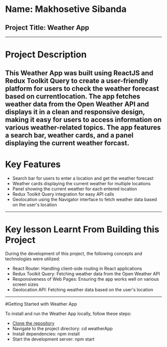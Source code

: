 # Name: **Makhosetive Sibanda**
## Project Title: **Weather App** 
-----------------------------------------------------------------------------------------------------------------------------------------------------------------------
# Project Description 

This Weather App was built using ReactJS and Redux Toolkit Query to create a user-friendly platform for users to check the weather forecast based on currentlocation. The app fetches weather data from the Open Weather API and displays it in a clean and responsive design, making it easy for users to access information on various weather-related topics. The app features a search bar, weather cards, and a panel displaying the current weather forcast.
-------------------------------------------------------------------------------------------------------------------------------------------------------------------------
# Key Features

+ Search bar for users to enter a location and get the weather forecast
+ Weather cards displaying the current weather for multiple locations
+ Panel showing the current weather for each entered location
+ Redux Toolkit Query integration for easy API calls
+ Geolocation using the Navigator interface to fetch weather data based on the user's location
-----------------------------------------------------------------------------------------------------------------------------------------------------------------------
# Key lesson Learnt From Building this Project

During the development of this project, the following concepts and technologies were utilized:

+ React Router: Handling client-side routing in React applications
+ Redux Toolkit Query: Fetching weather data from the Open Weather API
+ Responsiveness of Web Pages: Ensuring the app works well on various screen sizes
+ Geolocation API: Fetching weather data based on the user's location
-----------------------------------------------------------------------------------------------------------------------------------------------------------------------
#Getting Started with Weather App

To install and run the Weather App locally, follow these steps:

+ [Clone the repository](https://github.com/Makhosetive7/weatherApp)
+ Navigate to the project directory: cd weatherApp
+ Install dependencies: npm install
+ Start the development server: npm start

